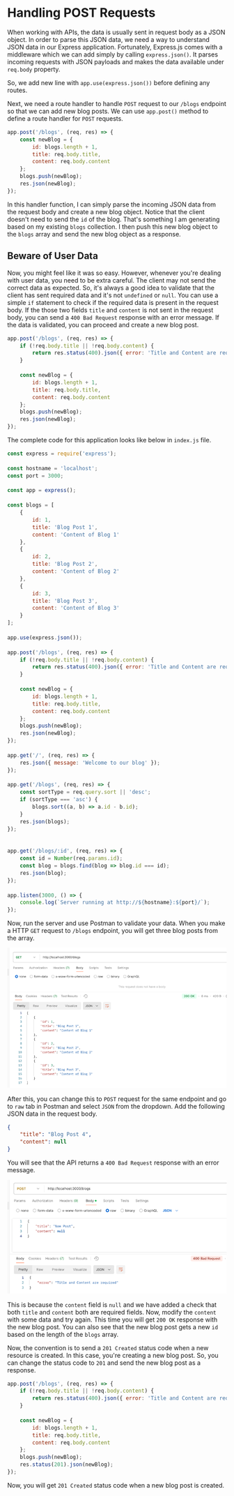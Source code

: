 # Handling POST Requests

When working with APIs, the data is usually sent in request body as a JSON object. In order to parse this JSON data, we need a way to understand JSON data in our Express application. Fortunately, Express.js comes with a middleware which we can add simply by calling `express.json()`. It parses incoming requests with JSON payloads and makes the data available under `req.body` property. 

So, we add new line with `app.use(express.json())` before defining any routes.

Next, we need a route handler to handle `POST` request to our `/blogs` endpoint so that we can add new blog posts. We can use `app.post()` method to define a route handler for `POST` requests.

```javascript
app.post('/blogs', (req, res) => {
    const newBlog = {
        id: blogs.length + 1,
        title: req.body.title,
        content: req.body.content
    };
    blogs.push(newBlog);
    res.json(newBlog);
});
```

In this handler function, I can simply parse the incoming JSON data from the request body and create a new blog object. Notice that the client doesn't need to send the `id` of the blog. That's something I am generating based on my existing `blogs` collection. I then push this new blog object to the `blogs` array and send the new blog object as a response.

## Beware of User Data

Now, you might feel like it was so easy. However, whenever you're dealing with user data, you need to be extra careful. The client may not send the correct data as expected. So, it's always a good idea to validate that the client has sent required data and it's not `undefined` or `null`. You can use a simple `if` statement to check if the required data is present in the request body. If the those two fields `title` and `content` is not sent in the request body, you can send a `400 Bad Request` response with an error message. If the data is validated, you can proceed and create a new blog post.

```javascript
app.post('/blogs', (req, res) => {
    if (!req.body.title || !req.body.content) {
        return res.status(400).json({ error: 'Title and Content are required' });
    }

    const newBlog = {
        id: blogs.length + 1,
        title: req.body.title,
        content: req.body.content
    };
    blogs.push(newBlog);
    res.json(newBlog);
});
```

The complete code for this application looks like below in `index.js` file.

```javascript
const express = require('express');

const hostname = 'localhost';
const port = 3000;

const app = express();

const blogs = [
    {
        id: 1,
        title: 'Blog Post 1',
        content: 'Content of Blog 1'
    },
    {
        id: 2,
        title: 'Blog Post 2',
        content: 'Content of Blog 2'
    },
    {
        id: 3,
        title: 'Blog Post 3',
        content: 'Content of Blog 3'
    }
];

app.use(express.json());

app.post('/blogs', (req, res) => {
    if (!req.body.title || !req.body.content) {
        return res.status(400).json({ error: 'Title and Content are required' });
    }

    const newBlog = {
        id: blogs.length + 1,
        title: req.body.title,
        content: req.body.content
    };
    blogs.push(newBlog);
    res.json(newBlog);
});

app.get('/', (req, res) => {
    res.json({ message: 'Welcome to our blog' });
});

app.get('/blogs', (req, res) => {
    const sortType = req.query.sort || 'desc';
    if (sortType === 'asc') {
        blogs.sort((a, b) => a.id - b.id);
    }
    res.json(blogs);
});


app.get('/blogs/:id', (req, res) => {
    const id = Number(req.params.id);
    const blog = blogs.find(blog => blog.id === id);
    res.json(blog);
});

app.listen(3000, () => {
    console.log(`Server running at http://${hostname}:${port}/`);
});
```

Now, run the server and use Postman to validate your data. When you make a HTTP `GET` request to `/blogs` endpoint, you will get three blog posts from the array.

![HTTP GET Request](./get-request.png "Blogs GET Request")

After this, you can change this to `POST` request for the same endpoint and go to `raw` tab in Postman and select `JSON` from the dropdown. Add the following JSON data in the request body.

```json
{
    "title": "Blog Post 4",
    "content": null
}
```

You will see that the API returns a `400 Bad Request` response with an error message.

![HTTP POST Bad Request](./bad-request.png "Bad Request")

This is because the `content` field is `null` and we have added a check that both `title` and `content` both are required fields. Now, modify the `content` with some data and try again. This time you will get `200 OK` response with the new blog post. You can also see that the new blog post gets a new `id` based on the length of the `blogs` array.

Now, the convention is to send a `201 Created` status code when a new resource is created. In this case, you're creating a new blog post. So, you can change the status code to `201` and send the new blog post as a response.

```javascript
app.post('/blogs', (req, res) => {
    if (!req.body.title || !req.body.content) {
        return res.status(400).json({ error: 'Title and Content are required' });
    }

    const newBlog = {
        id: blogs.length + 1,
        title: req.body.title,
        content: req.body.content
    };
    blogs.push(newBlog);
    res.status(201).json(newBlog);
});
```

Now, you will get `201 Created` status code when a new blog post is created.